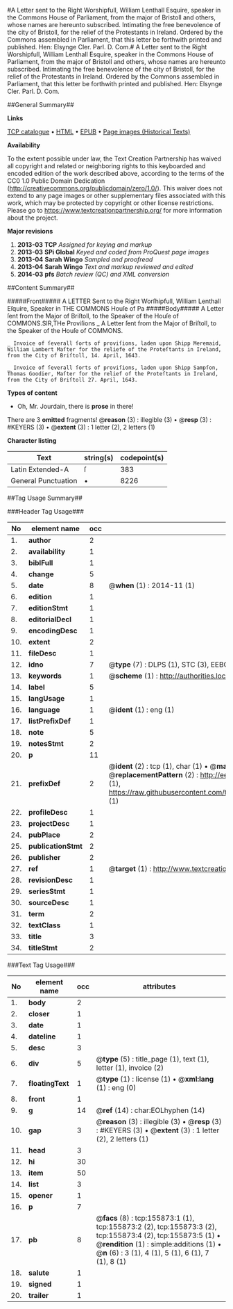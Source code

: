 #A Letter sent to the Right Worshipfull, William Lenthall Esquire, speaker in the Commons House of Parliament, from the major of Bristoll and others, whose names are hereunto subscribed. Intimating the free benevolence of the city of Bristoll, for the relief of the Protestants in Ireland. Ordered by the Commons assembled in Parliament, that this letter be forthwith printed and published. Hen: Elsynge Cler. Parl. D. Com.#
A Letter sent to the Right Worshipfull, William Lenthall Esquire, speaker in the Commons House of Parliament, from the major of Bristoll and others, whose names are hereunto subscribed. Intimating the free benevolence of the city of Bristoll, for the relief of the Protestants in Ireland. Ordered by the Commons assembled in Parliament, that this letter be forthwith printed and published. Hen: Elsynge Cler. Parl. D. Com.

##General Summary##

**Links**

[TCP catalogue](http://www.ota.ox.ac.uk/tcp/)  • 
[HTML](http://tei.it.ox.ac.uk/tcp/Texts-HTML/free/A76/A76027.html)  • 
[EPUB](http://tei.it.ox.ac.uk/tcp/Texts-EPUB/free/A76/A76027.epub) • 
[Page images (Historical Texts)](https://historicaltexts.jisc.ac.uk/eebo-99859096e)

**Availability**

To the extent possible under law, the Text Creation Partnership has waived all copyright and related or neighboring rights to this keyboarded and encoded edition of the work described above, according to the terms of the CC0 1.0 Public Domain Dedication (http://creativecommons.org/publicdomain/zero/1.0/). This waiver does not extend to any page images or other supplementary files associated with this work, which may be protected by copyright or other license restrictions. Please go to https://www.textcreationpartnership.org/ for more information about the project.

**Major revisions**

1. __2013-03__ __TCP__ *Assigned for keying and markup*
1. __2013-03__ __SPi Global__ *Keyed and coded from ProQuest page images*
1. __2013-04__ __Sarah Wingo__ *Sampled and proofread*
1. __2013-04__ __Sarah Wingo__ *Text and markup reviewed and edited*
1. __2014-03__ __pfs__ *Batch review (QC) and XML conversion*

##Content Summary##

#####Front#####
A LETTER Sent to the Right Worſhipfull, William Lenthall Eſquire, Speaker in THE COMMONS Houſe of Pa
#####Body#####
A Letter ſent from the Major of Briſtoll, to the Speaker of the Houſe of COMMONS.SIR,THe Proviſions 
    _ A Letter ſent from the Major of Briſtoll, to the Speaker of the Houſe of COMMONS.

    _ Invoice of ſeverall ſorts of proviſions, laden upon Shipp Meremaid, William Lambert Maſter for the reliefe of the Proteſtants in Ireland, from the City of Briſtoll, 14. April, 1643.

    _ Invoice of ſeverall ſorts of proviſions, laden upon Shipp Sampſon, Thomas Goodier, Maſter for the relief of the Proteſtants in Ireland, from the City of Briſtoll 27. April, 1643.

**Types of content**

  * Oh, Mr. Jourdain, there is **prose** in there!

There are 3 **omitted** fragments! 
 @__reason__ (3) : illegible (3)  •  @__resp__ (3) : #KEYERS (3)  •  @__extent__ (3) : 1 letter (2), 2 letters (1)

**Character listing**


|Text|string(s)|codepoint(s)|
|---|---|---|
|Latin Extended-A|ſ|383|
|General Punctuation|•|8226|

##Tag Usage Summary##

###Header Tag Usage###

|No|element name|occ|attributes|
|---|---|---|---|
|1.|__author__|2||
|2.|__availability__|1||
|3.|__biblFull__|1||
|4.|__change__|5||
|5.|__date__|8| @__when__ (1) : 2014-11 (1)|
|6.|__edition__|1||
|7.|__editionStmt__|1||
|8.|__editorialDecl__|1||
|9.|__encodingDesc__|1||
|10.|__extent__|2||
|11.|__fileDesc__|1||
|12.|__idno__|7| @__type__ (7) : DLPS (1), STC (3), EEBO-CITATION (1), PROQUEST (1), VID (1)|
|13.|__keywords__|1| @__scheme__ (1) : http://authorities.loc.gov/ (1)|
|14.|__label__|5||
|15.|__langUsage__|1||
|16.|__language__|1| @__ident__ (1) : eng (1)|
|17.|__listPrefixDef__|1||
|18.|__note__|5||
|19.|__notesStmt__|2||
|20.|__p__|11||
|21.|__prefixDef__|2| @__ident__ (2) : tcp (1), char (1)  •  @__matchPattern__ (2) : ([0-9\-]+):([0-9IVX]+) (1), (.+) (1)  •  @__replacementPattern__ (2) : http://eebo.chadwyck.com/downloadtiff?vid=$1&page=$2 (1), https://raw.githubusercontent.com/textcreationpartnership/Texts/master/tcpchars.xml#$1 (1)|
|22.|__profileDesc__|1||
|23.|__projectDesc__|1||
|24.|__pubPlace__|2||
|25.|__publicationStmt__|2||
|26.|__publisher__|2||
|27.|__ref__|1| @__target__ (1) : http://www.textcreationpartnership.org/docs/. (1)|
|28.|__revisionDesc__|1||
|29.|__seriesStmt__|1||
|30.|__sourceDesc__|1||
|31.|__term__|2||
|32.|__textClass__|1||
|33.|__title__|3||
|34.|__titleStmt__|2||


###Text Tag Usage###

|No|element name|occ|attributes|
|---|---|---|---|
|1.|__body__|2||
|2.|__closer__|1||
|3.|__date__|1||
|4.|__dateline__|1||
|5.|__desc__|3||
|6.|__div__|5| @__type__ (5) : title_page (1), text (1), letter (1), invoice (2)|
|7.|__floatingText__|1| @__type__ (1) : license (1)  •  @__xml:lang__ (1) : eng (0)|
|8.|__front__|1||
|9.|__g__|14| @__ref__ (14) : char:EOLhyphen (14)|
|10.|__gap__|3| @__reason__ (3) : illegible (3)  •  @__resp__ (3) : #KEYERS (3)  •  @__extent__ (3) : 1 letter (2), 2 letters (1)|
|11.|__head__|3||
|12.|__hi__|30||
|13.|__item__|50||
|14.|__list__|3||
|15.|__opener__|1||
|16.|__p__|7||
|17.|__pb__|8| @__facs__ (8) : tcp:155873:1 (1), tcp:155873:2 (2), tcp:155873:3 (2), tcp:155873:4 (2), tcp:155873:5 (1)  •  @__rendition__ (1) : simple:additions (1)  •  @__n__ (6) : 3 (1), 4 (1), 5 (1), 6 (1), 7 (1), 8 (1)|
|18.|__salute__|1||
|19.|__signed__|1||
|20.|__trailer__|1||
